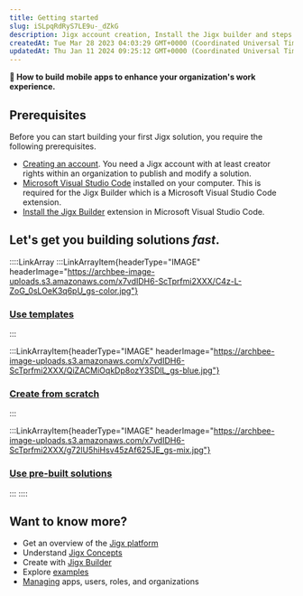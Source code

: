```yaml
---
title: Getting started
slug: iSLpqRdRyS7LE9u-_dZkG
description: Jigx account creation, Install the Jigx builder and steps by step tutorial
createdAt: Tue Mar 28 2023 04:03:29 GMT+0000 (Coordinated Universal Time)
updatedAt: Thu Jan 11 2024 09:25:12 GMT+0000 (Coordinated Universal Time)
---
```


**📌 How to build mobile apps to enhance your organization's work experience.**

## Prerequisites

Before you can start building your first Jigx solution, you require the following prerequisites.

- [Creating an account](<./Getting started/Creating an account.md>). You need a Jigx account with at least creator rights within an organization to publish and modify a solution.
- [Microsoft Visual Studio Code](https://code.visualstudio.com/) installed on your computer. This is required for the Jigx Builder which is a Microsoft Visual Studio Code extension.
- [Install the Jigx Builder](<./Getting started/Install the Jigx Builder.md>) extension in Microsoft Visual Studio Code.

## Let's get you building solutions _fast_.

::::LinkArray
:::LinkArrayItem{headerType="IMAGE" headerImage="https://archbee-image-uploads.s3.amazonaws.com/x7vdIDH6-ScTprfmi2XXX/C4z-L-ZoG_0sLOeK3q6pU_gs-color.jpg"}

### [Use templates](<./Getting started/Use templates to create apps.md>) &#xA;

:::

:::LinkArrayItem{headerType="IMAGE" headerImage="https://archbee-image-uploads.s3.amazonaws.com/x7vdIDH6-ScTprfmi2XXX/QiZACMiOqkDp8ozY3SDlL_gs-blue.jpg"}

### [Create from scratch](<./Getting started/Create an app from scratch.md>)

:::

:::LinkArrayItem{headerType="IMAGE" headerImage="https://archbee-image-uploads.s3.amazonaws.com/x7vdIDH6-ScTprfmi2XXX/g72lU5hiHsv45zAf625JE_gs-mix.jpg"}

### [Use pre-built solutions](<./Getting started/Use pre-built solutions.md>)

:::
::::

## Want to know more?

- Get an overview of the [Jigx platform](<./Understanding the basics/Architecture.md>)
- Understand [Jigx Concepts](<./Understanding the basics/Jigx Concepts.md>)
- Create with [Jigx Builder](<./Building Apps with Jigx/Jigx Builder _code editor_.md>)
- Explore [examples](https://docs.jigx.com/examples)
- [Managing](<./Administration/Management Overview.md>) apps, users, roles, and organizations
